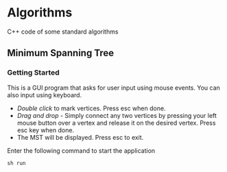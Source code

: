 # Algorithms
C++ code of some standard algorithms

## Minimum Spanning Tree

### Getting Started
This is a GUI program that asks for user input using mouse events. You can also input using keyboard.

* <em>Double click</em> to mark vertices. Press esc when done.
* <em>Drag and drop</em> - Simply connect any two vertices by pressing your left mouse button over a vertex and release it on the desired vertex. Press esc key when done.
* The MST will be displayed. Press esc to exit.

Enter the following command to start the application
```python
sh run
```
